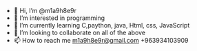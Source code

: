 - 👋 Hi, I’m @m1a9h8e9r
- 👀 I’m interested in programming
- 🌱 I’m currently learning C,paython, java, Html, css, JavaScript
- 💞️ I’m looking to collaborate on all of the above
- 📫 How to reach me 
m1a9h8e9r@gmail.com
+963934103909
<!---
m1a9h8e9r/m1a9h8e9r is a ✨ special ✨ repository because its `README.md` (this file) appears on your GitHub profile.
You can click the Preview link to take a look at your changes.
--->
